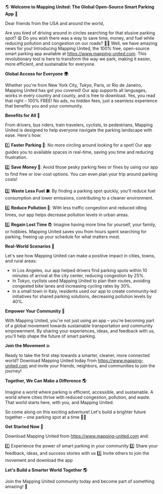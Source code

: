 🌎 **Welcome to Mapping United: The Global Open-Source Smart Parking App** 🌟

Dear friends from the USA and around the world,

Are you tired of driving around in circles searching for that elusive parking spot? 😩 Do you wish there was a way to save time, money, and fuel while reducing pollution and congestion on our roads? 🚗💡 Well, we have amazing news for you! Introducing Mapping United, the 100% free, open-source smart parking app available at https://www.mapping-united.com. This revolutionary tool is here to transform the way we park, making it easier, more efficient, and sustainable for everyone.

**Global Access for Everyone 🌍**

Whether you're from New York City, Tokyo, Paris, or Rio de Janeiro, Mapping United has got you covered! Our app supports all languages, works in every country and county, and is free to download. Yes, you read that right – 100% FREE! No ads, no hidden fees, just a seamless experience that benefits you and your community.

**Benefits for All 🌈**

From drivers, bus riders, train travelers, cyclists, to pedestrians, Mapping United is designed to help everyone navigate the parking landscape with ease. Here's how:

1️⃣ **Faster Parking 🚗**: No more circling around looking for a spot! Our app guides you to available spaces in real-time, saving you time and reducing frustration.

2️⃣ **Save Money 💸**: Avoid those pesky parking fees or fines by using our app to find free or low-cost options. You can even plan your trip around parking costs!

3️⃣ **Waste Less Fuel ⛽️**: By finding a parking spot quickly, you'll reduce fuel consumption and lower emissions, contributing to a cleaner environment.

4️⃣ **Reduce Pollution 🌿**: With less traffic congestion and reduced idling times, our app helps decrease pollution levels in urban areas.

5️⃣ **Regain Lost Time ⏰**: Imagine having more time for yourself, your family, or hobbies. Mapping United saves you from hours spent searching for parking, freeing up your schedule for what matters most.

**Real-World Scenarios 🌆**

Let's see how Mapping United can make a positive impact in cities, towns, and rural areas:

* In Los Angeles, our app helped drivers find parking spots within 10 minutes of arrival at the city center, reducing congestion by 25%.
* In Tokyo, cyclists used Mapping United to plan their routes, avoiding congested bike lanes and increasing cycling rates by 30%.
* In a small town in Italy, residents used our app to create community-led initiatives for shared parking solutions, decreasing pollution levels by 40%.

**Empower Your Community 🌟**

With Mapping United, you're not just using an app – you're becoming part of a global movement towards sustainable transportation and community empowerment. By sharing your experiences, ideas, and feedback with us, you'll help shape the future of smart parking.

**Join the Movement 💥**

Ready to take the first step towards a smarter, cleaner, more connected world? Download Mapping United today from https://www.mapping-united.com and invite your friends, neighbors, and communities to join the journey!

**Together, We Can Make a Difference 🌎**

Imagine a world where parking is efficient, accessible, and sustainable. A world where cities thrive with reduced congestion, pollution, and waste. That world starts here, with you, and Mapping United.

So come along on this exciting adventure! Let's build a brighter future together – one parking spot at a time 🚀💫

**Get Started Now 🔑**

Download Mapping United from https://www.mapping-united.com and:

1️⃣ Experience the power of smart parking in your community
2️⃣ Share your feedback, ideas, and success stories with us
3️⃣ Invite others to join the movement and download the app

**Let's Build a Smarter World Together 🌎**

Join the Mapping United community today and become part of something amazing! 💖